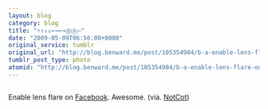 ```yaml
---
layout: blog
category: blog
title: "↑↑↓↓←→←→ⒷⒶ⏎"
date: "2009-05-09T06:56:00+0000"
original_service: tumblr
original_url: "http://blog.benward.me/post/105354904/b-a-enable-lens-flare-on"
tumblr_post_type: photo
atomid: "http://blog.benward.me/post/105354904/b-a-enable-lens-flare-on"
---
```

<figure class="photo">
  <img src="http://benward.me/res/tumblr/media/105354904/0.png" alt="">
</figure>

Enable lens flare on [Facebook](http://facebook.com). Awesome. (via. [NotCot](http://www.notcot.org/post/21498/))
